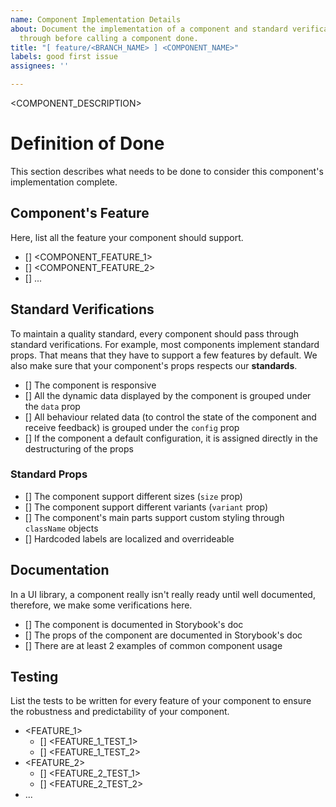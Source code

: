 ```yaml
---
name: Component Implementation Details
about: Document the implementation of a component and standard verifications to go
  through before calling a component done.
title: "[ feature/<BRANCH_NAME> ] <COMPONENT_NAME>"
labels: good first issue
assignees: ''

---
```


<COMPONENT_DESCRIPTION>

# Definition of Done

This section describes what needs to be done to consider this component's implementation complete.

## Component's Feature

Here, list all the feature your component should support.

- [] <COMPONENT_FEATURE_1>
- [] <COMPONENT_FEATURE_2>
- [] ...

## Standard Verifications

To maintain a quality standard, every component should pass through standard verifications. For example, most components implement standard props. That means that they have to support a few features by default. We also make sure that your component's props respects our __**standards**__.

- [] The component is responsive
- [] All the dynamic data displayed by the component is grouped under the `data` prop
- [] All behaviour related data (to control the state of the component and receive feedback) is grouped under the `config` prop
- [] If the component a default configuration, it is assigned directly in the destructuring of the props


### Standard Props

- [] The component support different sizes (`size` prop)
- [] The component support different variants (`variant` prop)
- [] The component's main parts support custom styling through `className` objects
- [] Hardcoded labels are localized and overrideable

## Documentation

In a UI library, a component really isn't really ready until well documented, therefore, we make some verifications here.

- [] The component is documented in Storybook's doc
- [] The props of the component are documented in Storybook's doc
- [] There are at least 2 examples of common component usage

## Testing

List the tests to be written for every feature of your component to ensure the robustness and predictability of your component.

- <FEATURE_1>
    - [] <FEATURE_1_TEST_1>
    - [] <FEATURE_1_TEST_2>
- <FEATURE_2>
    - [] <FEATURE_2_TEST_1>
    - [] <FEATURE_2_TEST_2>
- ...
